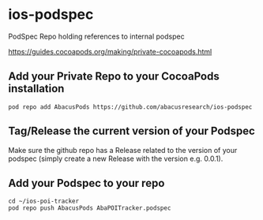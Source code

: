 # ios-podspec
PodSpec Repo holding references to internal podspec

https://guides.cocoapods.org/making/private-cocoapods.html

## Add your Private Repo to your CocoaPods installation
`pod repo add AbacusPods https://github.com/abacusresearch/ios-podspec`

## Tag/Release the current version of your Podspec
Make sure the github repo has a Release related to the version of your podspec (simply create a new Release with the version e.g. 0.0.1).

## Add your Podspec to your repo
```
cd ~/ios-poi-tracker
pod repo push AbacusPods AbaPOITracker.podspec
```
